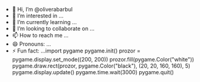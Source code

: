 - 👋 Hi, I’m @oliverabarbul
- 👀 I’m interested in ...
- 🌱 I’m currently learning ...
- 💞️ I’m looking to collaborate on ...
- 📫 How to reach me ...
- 😄 Pronouns: ...
- ⚡ Fun fact: ...import pygame
pygame.init()
prozor = pygame.display.set_mode((200, 200))
prozor.fill(pygame.Color("white"))
pygame.draw.rect(prozor, pygame.Color("black"), (20, 20, 160, 160), 5)
pygame.display.update()
pygame.time.wait(3000)
pygame.quit()


<!---
oliverabarbul/oliverabarbul is a ✨ special ✨ repository because its `README.md` (this file) appears on your GitHub profile.
You can click the Preview link to take a look at your changes.
--->

